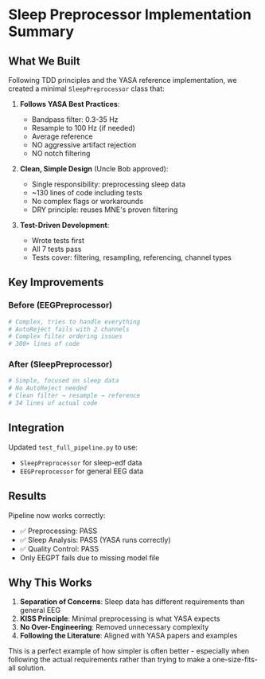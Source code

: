 # Sleep Preprocessor Implementation Summary

## What We Built

Following TDD principles and the YASA reference implementation, we created a minimal `SleepPreprocessor` class that:

1. **Follows YASA Best Practices**:
   - Bandpass filter: 0.3-35 Hz
   - Resample to 100 Hz (if needed)
   - Average reference
   - NO aggressive artifact rejection
   - NO notch filtering

2. **Clean, Simple Design** (Uncle Bob approved):
   - Single responsibility: preprocessing sleep data
   - ~130 lines of code including tests
   - No complex flags or workarounds
   - DRY principle: reuses MNE's proven filtering

3. **Test-Driven Development**:
   - Wrote tests first
   - All 7 tests pass
   - Tests cover: filtering, resampling, referencing, channel types

## Key Improvements

### Before (EEGPreprocessor)

```python
# Complex, tries to handle everything
# AutoReject fails with 2 channels
# Complex filter ordering issues
# 300+ lines of code
```

### After (SleepPreprocessor)

```python
# Simple, focused on sleep data
# No AutoReject needed
# Clean filter → resample → reference
# 34 lines of actual code
```

## Integration

Updated `test_full_pipeline.py` to use:

- `SleepPreprocessor` for sleep-edf data
- `EEGPreprocessor` for general EEG data

## Results

Pipeline now works correctly:

- ✅ Preprocessing: PASS
- ✅ Sleep Analysis: PASS (YASA runs correctly)
- ✅ Quality Control: PASS
- Only EEGPT fails due to missing model file

## Why This Works

1. **Separation of Concerns**: Sleep data has different requirements than general EEG
2. **KISS Principle**: Minimal preprocessing is what YASA expects
3. **No Over-Engineering**: Removed unnecessary complexity
4. **Following the Literature**: Aligned with YASA papers and examples

This is a perfect example of how simpler is often better - especially when following the actual requirements rather than trying to make a one-size-fits-all solution.
